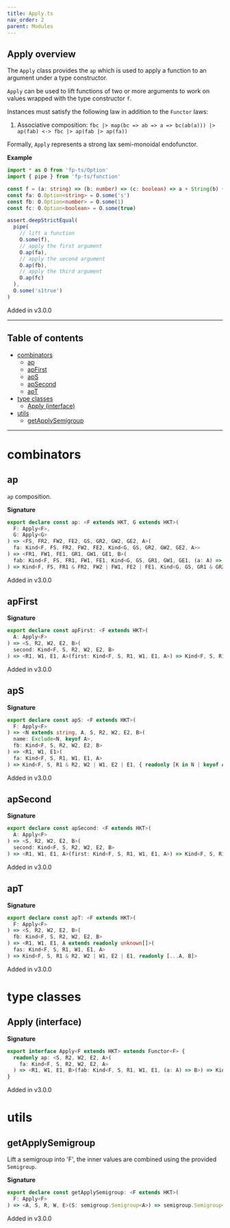```yaml
---
title: Apply.ts
nav_order: 2
parent: Modules
---
```


## Apply overview

The `Apply` class provides the `ap` which is used to apply a function to an argument under a type constructor.

`Apply` can be used to lift functions of two or more arguments to work on values wrapped with the type constructor
`f`.

Instances must satisfy the following law in addition to the `Functor` laws:

1. Associative composition: `fbc |> map(bc => ab => a => bc(ab(a))) |> ap(fab) <-> fbc |> ap(fab |> ap(fa))`

Formally, `Apply` represents a strong lax semi-monoidal endofunctor.

**Example**

```ts
import * as O from 'fp-ts/Option'
import { pipe } from 'fp-ts/function'

const f = (a: string) => (b: number) => (c: boolean) => a + String(b) + String(c)
const fa: O.Option<string> = O.some('s')
const fb: O.Option<number> = O.some(1)
const fc: O.Option<boolean> = O.some(true)

assert.deepStrictEqual(
  pipe(
    // lift a function
    O.some(f),
    // apply the first argument
    O.ap(fa),
    // apply the second argument
    O.ap(fb),
    // apply the third argument
    O.ap(fc)
  ),
  O.some('s1true')
)
```

Added in v3.0.0

---

<h2 class="text-delta">Table of contents</h2>

- [combinators](#combinators)
  - [ap](#ap)
  - [apFirst](#apfirst)
  - [apS](#aps)
  - [apSecond](#apsecond)
  - [apT](#apt)
- [type classes](#type-classes)
  - [Apply (interface)](#apply-interface)
- [utils](#utils)
  - [getApplySemigroup](#getapplysemigroup)

---

# combinators

## ap

`ap` composition.

**Signature**

```ts
export declare const ap: <F extends HKT, G extends HKT>(
  F: Apply<F>,
  G: Apply<G>
) => <FS, FR2, FW2, FE2, GS, GR2, GW2, GE2, A>(
  fa: Kind<F, FS, FR2, FW2, FE2, Kind<G, GS, GR2, GW2, GE2, A>>
) => <FR1, FW1, FE1, GR1, GW1, GE1, B>(
  fab: Kind<F, FS, FR1, FW1, FE1, Kind<G, GS, GR1, GW1, GE1, (a: A) => B>>
) => Kind<F, FS, FR1 & FR2, FW2 | FW1, FE2 | FE1, Kind<G, GS, GR1 & GR2, GW2 | GW1, GE2 | GE1, B>>
```

Added in v3.0.0

## apFirst

**Signature**

```ts
export declare const apFirst: <F extends HKT>(
  A: Apply<F>
) => <S, R2, W2, E2, B>(
  second: Kind<F, S, R2, W2, E2, B>
) => <R1, W1, E1, A>(first: Kind<F, S, R1, W1, E1, A>) => Kind<F, S, R1 & R2, W2 | W1, E2 | E1, A>
```

Added in v3.0.0

## apS

**Signature**

```ts
export declare const apS: <F extends HKT>(
  F: Apply<F>
) => <N extends string, A, S, R2, W2, E2, B>(
  name: Exclude<N, keyof A>,
  fb: Kind<F, S, R2, W2, E2, B>
) => <R1, W1, E1>(
  fa: Kind<F, S, R1, W1, E1, A>
) => Kind<F, S, R1 & R2, W2 | W1, E2 | E1, { readonly [K in N | keyof A]: K extends keyof A ? A[K] : B }>
```

Added in v3.0.0

## apSecond

**Signature**

```ts
export declare const apSecond: <F extends HKT>(
  A: Apply<F>
) => <S, R2, W2, E2, B>(
  second: Kind<F, S, R2, W2, E2, B>
) => <R1, W1, E1, A>(first: Kind<F, S, R1, W1, E1, A>) => Kind<F, S, R1 & R2, W2 | W1, E2 | E1, B>
```

Added in v3.0.0

## apT

**Signature**

```ts
export declare const apT: <F extends HKT>(
  F: Apply<F>
) => <S, R2, W2, E2, B>(
  fb: Kind<F, S, R2, W2, E2, B>
) => <R1, W1, E1, A extends readonly unknown[]>(
  fas: Kind<F, S, R1, W1, E1, A>
) => Kind<F, S, R1 & R2, W2 | W1, E2 | E1, readonly [...A, B]>
```

Added in v3.0.0

# type classes

## Apply (interface)

**Signature**

```ts
export interface Apply<F extends HKT> extends Functor<F> {
  readonly ap: <S, R2, W2, E2, A>(
    fa: Kind<F, S, R2, W2, E2, A>
  ) => <R1, W1, E1, B>(fab: Kind<F, S, R1, W1, E1, (a: A) => B>) => Kind<F, S, R1 & R2, W1 | W2, E1 | E2, B>
}
```

Added in v3.0.0

# utils

## getApplySemigroup

Lift a semigroup into 'F', the inner values are combined using the provided `Semigroup`.

**Signature**

```ts
export declare const getApplySemigroup: <F extends HKT>(
  F: Apply<F>
) => <A, S, R, W, E>(S: semigroup.Semigroup<A>) => semigroup.Semigroup<Kind<F, S, R, W, E, A>>
```

Added in v3.0.0
